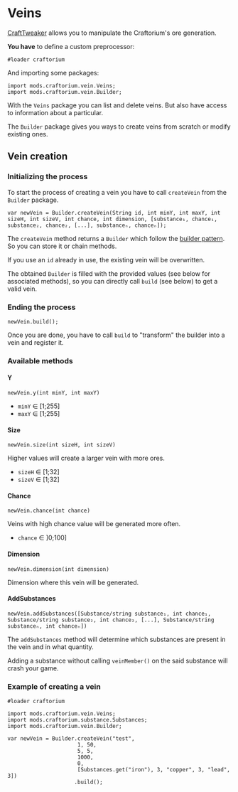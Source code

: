 # Veins

[CraftTweaker](https://www.curseforge.com/minecraft/mc-mods/crafttweaker) allows you to manipulate the Craftorium's ore generation.

**You have** to define a custom preprocessor:

```ZenScript
#loader craftorium
```

And importing some packages:

```ZenScript
import mods.craftorium.vein.Veins;
import mods.craftorium.vein.Builder;
```

With the `Veins` package you can list and delete veins. But also have access to information about a particular.

The `Builder` package gives you ways to create veins from scratch or modify existing ones.

## Vein creation

### Initializing the process

To start the process of creating a vein you have to call `createVein` from the `Builder` package.

```ZenScript
var newVein = Builder.createVein(String id, int minY, int maxY, int sizeH, int sizeV, int chance, int dimension, [substance₁, chance₁, substance₂, chance₂, [...], substanceₙ, chanceₙ]);
```

The `createVein` method returns a `Builder` which follow the [builder pattern](https://en.wikipedia.org/wiki/Builder_pattern). So you can store it or chain methods.

If you use an `id` already in use, the existing vein will be overwritten.

The obtained `Builder` is filled with the provided values (see below for associated methods), so you can directly call `build` (see below) to get a valid vein.

### Ending the process

```ZenScript
newVein.build();
```

Once you are done, you have to call `build` to "transform" the builder into a vein and register it.

### Available methods

#### Y

```ZenScript
newVein.y(int minY, int maxY)
```

- `minY` ∈ [1;255]
- `maxY` ∈ [1;255]

#### Size

```ZenScript
newVein.size(int sizeH, int sizeV)
```

Higher values will create a larger vein with more ores.

- `sizeH` ∈ [1;32]
- `sizeV` ∈ [1;32]

#### Chance

```ZenScript
newVein.chance(int chance)
```

Veins with high chance value will be generated more often.

- `chance` ∈ ]0;100]

#### Dimension

```ZenScript
newVein.dimension(int dimension)
```

Dimension where this vein will be generated.

#### AddSubstances

```ZenScript
newVein.addSubstances([Substance/string substance₁, int chance₁, Substance/string substance₂, int chance₂, [...], Substance/string substanceₙ, int chanceₙ])
```

The `addSubstances` method will determine which substances are present in the vein and in what quantity.

Adding a substance without calling `veinMember()` on the said substance will crash your game.

### Example of creating a vein

```ZenScript
#loader craftorium

import mods.craftorium.vein.Veins;
import mods.craftorium.substance.Substances;
import mods.craftorium.vein.Builder;

var newVein = Builder.createVein("test",
                      1, 50,
                      5, 5,
                      1000,
                      0,
                      [Substances.get("iron"), 3, "copper", 3, "lead", 3])
                     .build();
```